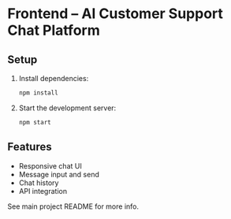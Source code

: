 # Frontend – AI Customer Support Chat Platform

## Setup

1. Install dependencies:
   ```sh
   npm install
   ```
2. Start the development server:
   ```sh
   npm start
   ```

## Features
- Responsive chat UI
- Message input and send
- Chat history
- API integration

See main project README for more info.
